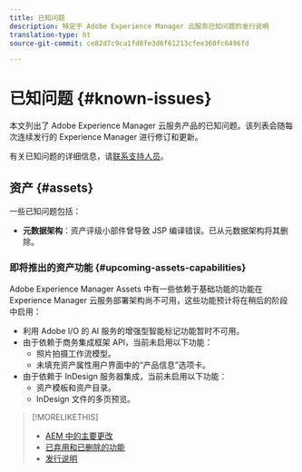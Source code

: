 ```yaml
---
title: 已知问题
description: 特定于 Adobe Experience Manager 云服务已知问题的发行说明
translation-type: ht
source-git-commit: ce82d7c9ca1fd8fe3d6f61213cfee360fc6496fd

---
```



# 已知问题 {#known-issues}

本文列出了 Adobe Experience Manager 云服务产品的已知问题。该列表会随每次连续发行的 Experience Manager 进行修订和更新。

有关已知问题的详细信息，请[联系支持人员](https://helpx.adobe.com/cn/support/experience-manager.html)。

<!-- 
## Platform {#platform}

## Sites {#sites}
-->

## 资产 {#assets}

<!-- Jira label: assets-cloud-known-issues -->

一些已知问题包括：

* **元数据架构**：资产评级小部件曾导致 JSP 编译错误。已从元数据架构将其删除。<!-- CQ-4282865, CQ-4284633 -->

### 即将推出的资产功能 {#upcoming-assets-capabilities}

Adobe Experience Manager Assets 中有一些依赖于基础功能的功能在 Experience Manager 云服务部署架构尚不可用，这些功能预计将在稍后的阶段中启用：

* 利用 Adobe I/O 的 AI 服务的增强型智能标记功能暂时不可用。
* 由于依赖于商务集成框架 API，当前未启用以下功能：
   * 照片拍摄工作流模型。
   * 未填充资产属性用户界面中的“产品信息”选项卡。
* 由于依赖于 InDesign 服务器集成，当前未启用以下功能：
   * 资产模板和资产目录。
   * InDesign 文件的多页预览。

>[!MORELIKETHIS]
>
>* [AEM 中的主要更改](aem-cloud-changes.md)
>* [已弃用和已删除的功能](deprecated-removed-features.md)
>* [发行说明](home.md)

